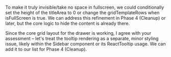 To make it truly invisible/take no space in fullscreen, we could conditionally set the height of the titleArea to 0 or change the gridTemplateRows when isFullScreen is true. We can address this refinement in Phase 4 (Cleanup) or later, but the core logic to hide the content is already there.


Since the core grid layout for the drawer is working, I agree with your assessment – let's treat the tooltip rendering as a separate, minor styling issue, likely within the Sidebar component or its ReactTooltip usage. We can add it to our list for Phase 4 (Cleanup).